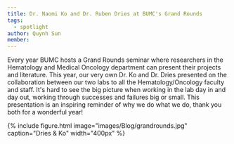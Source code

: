 ```yaml
---
title: Dr. Naomi Ko and Dr. Ruben Dries at BUMC's Grand Rounds 
tags:
  - spotlight
author: Quynh Sun
member: 
---
```


Every year BUMC hosts a Grand Rounds seminar where researchers in the Hematology and Medical Oncology department can present their projects and literature. This year, our very own Dr. Ko and Dr. Dries presented on the collaboration between our two labs to all the Hematology/Oncology faculty and staff. It's hard to see the big picture when working in the lab day in and day out, working through successes and failures big or small. This presentation is an inspiring reminder of why we do what we do, thank you both for a wonderful year! 

{%
  include figure.html
  image="images/Blog/grandrounds.jpg"
  caption="Dries & Ko"
  width="400px"
%}
